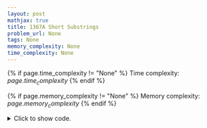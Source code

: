 ```yaml
---
layout: post
mathjax: true
title: 1367A Short Substrings
problem_url: None
tags: None
memory_complexity: None
time_complexity: None
---
```




{% if page.time_complexity != "None" %}
Time complexity: ${{ page.time_complexity }}$
{% endif %}

{% if page.memory_complexity != "None" %}
Memory complexity: ${{ page.memory_complexity }}$
{% endif %}

<details>
<summary>
<p style="display:inline">Click to show code.</p>
</summary>
```cpp
{% raw %}
using namespace std;
int main(void)
{
    string b;
    int t;
    cin >> t;
    while (t--)
    {
        cin >> b;
        for (int i = 0; i < (int)b.size(); ++i)
        {
            if (i % 2 == 0)
                cout << b[i];
        }
        cout << b.back() << endl;
    }
    return 0;
}

{% endraw %}
```
</details>

